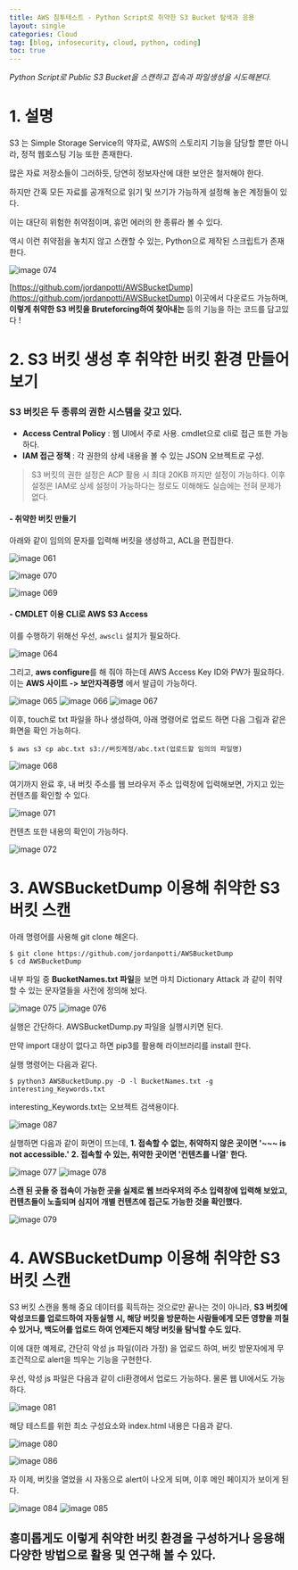 ```yaml
---
title: AWS 침투테스트 - Python Script로 취약한 S3 Bucket 탐색과 응용
layout: single
categories: Cloud
tag: [blog, infosecurity, cloud, python, coding]
toc: true
---
```




*Python Script로 Public S3 Bucket을 스캔하고 접속과 파일생성을 시도해본다.*




# 1. 설명


S3 는 Simple Storage Service의 약자로, AWS의 스토리지 기능을 담당할 뿐만 아니라, 정적 웹호스팅 기능 또한 존재한다.

많은 자료 저장소들이 그러하듯, 당연히 정보자산에 대한 보안은 철저해야 한다. 

하지만 간혹 모든 자료를 공개적으로 읽기 및 쓰기가 가능하게 설정해 놓은 계정들이 있다.

이는 대단히 위험한 취약점이며, 휴먼 에러의 한 종류라 볼 수 있다.

역시 이런 취약점을 놓치지 않고 스캔할 수 있는, Python으로 제작된 스크립트가 존재한다.



![image 074](https://user-images.githubusercontent.com/52769104/107848003-b12f8100-6e33-11eb-9f24-cb8fcb16358e.png)



[https://github.com/jordanpotti/AWSBucketDump](https://github.com/jordanpotti/AWSBucketDump) 이곳에서 다운로드 가능하며, **이렇게 취약한 S3 버킷을 Bruteforcing하여 찾아내는** 등의 기능을 하는 코드를 담고있다 !




# 2. S3 버킷 생성 후 취약한 버킷 환경 만들어보기


### S3 버킷은 두 종류의 권한 시스템을 갖고 있다.

- **Access Central Policy** : 웹 UI에서 주로 사용. cmdlet으로 cli로 접근 또한 가능하다.
- **IAM 접근 정책** : 각 권한의 상세 내용을 볼 수 있는 JSON 오브젝트로 구성.

> S3 버킷의 권한 설정은 ACP 활용 시 최대 20KB 까지만 설정이 가능하다. 이후 설정은 IAM로 상세 설정이 가능하다는 정로도 이해해도 실습에는 전혀 문제가 없다.


#### - 취약한 버킷 만들기

아래와 같이 임의의 문자를 입력해 버킷을 생성하고, ACL을 편집한다.

![image 061](https://user-images.githubusercontent.com/52769104/107848011-b987bc00-6e33-11eb-9d41-d117291c15ad.png)


![image 070](https://user-images.githubusercontent.com/52769104/107848017-bf7d9d00-6e33-11eb-954d-0305f60e1060.png)


![image 069](https://user-images.githubusercontent.com/52769104/107848015-bee50680-6e33-11eb-99bf-e5bc65be5966.png)



#### - CMDLET 이용 CLI로 AWS S3 Access

이를 수행하기 위해선 우선, `awscli` 설치가 필요하다.


![image 064](https://user-images.githubusercontent.com/52769104/107848022-c99f9b80-6e33-11eb-9c22-13f6fb291242.png)




그리고, **aws configure**를 해 줘야 하는데 AWS Access Key ID와 PW가 필요하다.
이는 **AWS 사이트 -> 보안자격증명** 에서 발급이 가능하다.


![image 065](https://user-images.githubusercontent.com/52769104/107848027-cefce600-6e33-11eb-9239-b6374670881c.png)
![image 066](https://user-images.githubusercontent.com/52769104/107848028-cf957c80-6e33-11eb-9f12-490baf8810db.png)
![image 067](https://user-images.githubusercontent.com/52769104/107848029-d02e1300-6e33-11eb-852e-282f050aa09d.png)



이후, touch로 txt 파일을 하나 생성하여, 아래 명령어로 업로드 하면 다음 그림과 같은 화면을 확인 가능하다.

```
$ aws s3 cp abc.txt s3://버킷계정/abc.txt(업로드할 임의의 파일명)
```


![image 068](https://user-images.githubusercontent.com/52769104/107848031-d4f2c700-6e33-11eb-9afc-b46b1fdc6037.png)




여기까지 완료 후, 내 버킷 주소를 웹 브라우저 주소 입력창에 입력해보면, 가지고 있는 컨텐츠를 확인할 수 있다.


![image 071](https://user-images.githubusercontent.com/52769104/107848033-dae8a800-6e33-11eb-9960-4ef617aa528d.png)


컨텐츠 또한 내용의 확인이 가능하다.

![image 072](https://user-images.githubusercontent.com/52769104/107848032-da501180-6e33-11eb-93ee-b1b3849a7994.png)





# 3. AWSBucketDump 이용해 취약한 S3 버킷 스캔

아래 명령어를 사용해 git clone 해온다.

```
$ git clone https://github.com/jordanpotti/AWSBucketDump
$ cd AWSBucketDump
```

내부 파일 중 **BucketNames.txt 파일**을 보면 마치 Dictionary Attack 과 같이 취약 할 수 있는 문자열들을 사전에 정의해 놨다.


![image 075](https://user-images.githubusercontent.com/52769104/107848037-e340e300-6e33-11eb-9db5-b341e83876fd.png)
![image 076](https://user-images.githubusercontent.com/52769104/107848038-e3d97980-6e33-11eb-9d31-6f089ce2dfb3.png)



실행은 간단하다. AWSBucketDump.py 파일을 실행시키면 된다.

만약 import 대상이 없다고 하면 pip3를 활용해 라이브러리를 install 한다. 

실행 명령어는 다음과 같다.

```
$ python3 AWSBucketDump.py -D -l BucketNames.txt -g interesting_Keywords.txt 
```
interesting_Keywords.txt는 오브젝트 검색용이다.


![image 087](https://user-images.githubusercontent.com/52769104/107848040-e9cf5a80-6e33-11eb-9d1f-ed6e5ea8b177.png)



실행하면 다음과 같이 화면이 뜨는데,
**1. 접속할 수 없는, 취약하지 않은 곳이면 '~~~ is not accessible.'**
**2. 접속할 수 있는, 취약한 곳이면 '컨텐츠를 나열' 한다.**

![image 077](https://user-images.githubusercontent.com/52769104/107848049-f0f66880-6e33-11eb-90f7-ac105d0a362f.png)
![image 078](https://user-images.githubusercontent.com/52769104/107848050-f2279580-6e33-11eb-9d6d-dd028c6613fa.png)




**스캔 된 곳들 중 접속이 가능한 곳을 실제로 웹 브라우저의 주소 입력창에 입력해 보았고, 
컨텐츠들이 노출되며 심지어 개별 컨텐츠에 접근도 가능한 것을 확인했다.**

![image 079](https://user-images.githubusercontent.com/52769104/107848054-f653b300-6e33-11eb-82bf-41fd0c2b81e4.png)






# 4. AWSBucketDump 이용해 취약한 S3 버킷 스캔

S3 버킷 스캔을 통해 중요 데이터를 획득하는 것으로만 끝나는 것이 아니라, **S3 버킷에 악성코드를 업로드하여 자동실행 시, 해당 버킷을 방문하는 사람들에게 모든 영향을 끼칠 수 있거나, 백도어를 업로드 하여 언제든지 해당 버킷을 탐닉할 수도 있다.**


이에 대한 예제로, 간단히 악성 js 파일(이라 가정) 을 업로드 하여, 버킷 방문자에게 무조건적으로 alert을 띄우는 기능을 구현한다.

우선, 악성 js 파일은 다음과 같이 cli환경에서 업로드 가능하다. 물론 웹 UI에서도 가능하다.

![image 081](https://user-images.githubusercontent.com/52769104/107848060-fe135780-6e33-11eb-98c2-ee5645876ff1.png)





해당 테스트를 위한 최소 구성요소와 index.html 내용은 다음과 같다.

![image 080](https://user-images.githubusercontent.com/52769104/107848064-023f7500-6e34-11eb-9366-c4004df0f10e.png)


![image 086](https://user-images.githubusercontent.com/52769104/107848065-05d2fc00-6e34-11eb-801c-f660ad0c2bd7.png)







자 이제, 버킷을 열었을 시 자동으로 alert이 나오게 되며, 이후 메인 페이지가 보이게 된다.


![image 084](https://user-images.githubusercontent.com/52769104/107848069-0b304680-6e34-11eb-9360-5a066c4fff09.png)
![image 085](https://user-images.githubusercontent.com/52769104/107848070-0bc8dd00-6e34-11eb-8816-ac44b549f97c.png)





## 흥미롭게도 이렇게 취약한 버킷 환경을 구성하거나 응용해 다양한 방법으로 활용 및 연구해 볼 수 있다.
